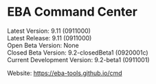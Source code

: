 # EBA Command Center

Latest Version: 9.11 (0911000)<br>
Latest Release: 9.11 (0911000)<br>
Open Beta Version: None<br>
Closed Beta Version: 9.2-closedBeta1 (0920001c)<br>
Current Development Version: 9.2-beta1 (0911001)

Website: https://eba-tools.github.io/cmd
